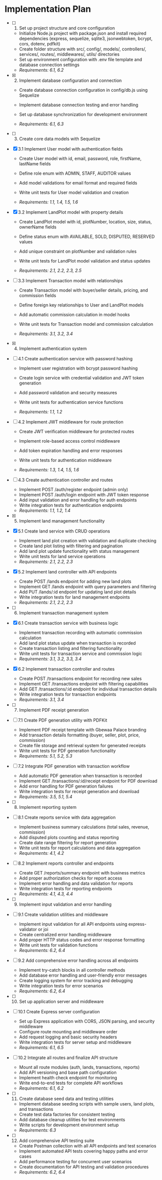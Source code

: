 # Implementation Plan

- [ ] 1. Set up project structure and core configuration
  - Initialize Node.js project with package.json and install required dependencies (express, sequelize, sqlite3, jsonwebtoken, bcrypt, cors, dotenv, pdfkit)
  - Create folder structure with src/, config/, models/, controllers/, services/, routes/, middlewares/, utils/ directories
  - Set up environment configuration with .env file template and database connection settings
  - _Requirements: 6.1, 6.2_

- [x] 2. Implement database configuration and connection



  - Create database connection configuration in config/db.js using Sequelize
  - Implement database connection testing and error handling
  - Set up database synchronization for development environment


  - _Requirements: 6.1, 6.3_



- [ ] 3. Create core data models with Sequelize
- [x] 3.1 Implement User model with authentication fields



  - Create User model with id, email, password, role, firstName, lastName fields
  - Define role enum with ADMIN, STAFF, AUDITOR values


  - Add model validations for email format and required fields
  - Write unit tests for User model validation and creation
  - _Requirements: 1.1, 1.4, 1.5, 1.6_

- [x] 3.2 Implement LandPlot model with property details


  - Create LandPlot model with id, plotNumber, location, size, status, ownerName fields
  - Define status enum with AVAILABLE, SOLD, DISPUTED, RESERVED values
  - Add unique constraint on plotNumber and validation rules


  - Write unit tests for LandPlot model validation and status updates


  - _Requirements: 2.1, 2.2, 2.3, 2.5_

- [ ] 3.3 Implement Transaction model with relationships
  - Create Transaction model with buyer/seller details, pricing, and commission fields
  - Define foreign key relationships to User and LandPlot models


  - Add automatic commission calculation in model hooks
  - Write unit tests for Transaction model and commission calculation
  - _Requirements: 3.1, 3.2, 3.4_

- [x] 4. Implement authentication system


- [ ] 4.1 Create authentication service with password hashing
  - Implement user registration with bcrypt password hashing
  - Create login service with credential validation and JWT token generation
  - Add password validation and security measures


  - Write unit tests for authentication service functions
  - _Requirements: 1.1, 1.2_

- [ ] 4.2 Implement JWT middleware for route protection
  - Create JWT verification middleware for protected routes


  - Implement role-based access control middleware
  - Add token expiration handling and error responses
  - Write unit tests for authentication middleware
  - _Requirements: 1.3, 1.4, 1.5, 1.6_

- [ ] 4.3 Create authentication controller and routes
  - Implement POST /auth/register endpoint (admin only)
  - Implement POST /auth/login endpoint with JWT token response
  - Add input validation and error handling for auth endpoints
  - Write integration tests for authentication endpoints
  - _Requirements: 1.1, 1.2, 1.4_

- [x] 5. Implement land management functionality


- [x] 5.1 Create land service with CRUD operations

  - Implement land plot creation with validation and duplicate checking
  - Create land plot listing with filtering and pagination
  - Add land plot update functionality with status management
  - Write unit tests for land service operations
  - _Requirements: 2.1, 2.2, 2.3_

- [x] 5.2 Implement land controller with API endpoints

  - Create POST /lands endpoint for adding new land plots
  - Implement GET /lands endpoint with query parameters and filtering
  - Add PUT /lands/:id endpoint for updating land plot details
  - Write integration tests for land management endpoints
  - _Requirements: 2.1, 2.2, 2.3_

- [ ] 6. Implement transaction management system
- [x] 6.1 Create transaction service with business logic



  - Implement transaction recording with automatic commission calculation
  - Add land plot status update when transaction is recorded
  - Create transaction listing and filtering functionality
  - Write unit tests for transaction service and commission logic
  - _Requirements: 3.1, 3.2, 3.3, 3.4_



- [x] 6.2 Implement transaction controller and routes





  - Create POST /transactions endpoint for recording new sales
  - Implement GET /transactions endpoint with filtering capabilities
  - Add GET /transactions/:id endpoint for individual transaction details
  - Write integration tests for transaction endpoints
  - _Requirements: 3.1, 3.4_

- [ ] 7. Implement PDF receipt generation
- [ ] 7.1 Create PDF generation utility with PDFKit
  - Implement PDF receipt template with Gbewaa Palace branding
  - Add transaction details formatting (buyer, seller, plot, price, commission)
  - Create file storage and retrieval system for generated receipts
  - Write unit tests for PDF generation functionality
  - _Requirements: 5.1, 5.2, 5.3_

- [ ] 7.2 Integrate PDF generation with transaction workflow
  - Add automatic PDF generation when transaction is recorded
  - Implement GET /transactions/:id/receipt endpoint for PDF download
  - Add error handling for PDF generation failures
  - Write integration tests for receipt generation and download
  - _Requirements: 3.5, 5.1, 5.4_

- [ ] 8. Implement reporting system
- [ ] 8.1 Create reports service with data aggregation
  - Implement business summary calculations (total sales, revenue, commission)
  - Add disputed plots counting and status reporting
  - Create date range filtering for report generation
  - Write unit tests for report calculations and data aggregation
  - _Requirements: 4.1, 4.2_

- [ ] 8.2 Implement reports controller and endpoints
  - Create GET /reports/summary endpoint with business metrics
  - Add proper authorization checks for report access
  - Implement error handling and data validation for reports
  - Write integration tests for reporting endpoints
  - _Requirements: 4.1, 4.3, 4.4_

- [ ] 9. Implement input validation and error handling
- [ ] 9.1 Create validation utilities and middleware
  - Implement input validation for all API endpoints using express-validator or joi
  - Create centralized error handling middleware
  - Add proper HTTP status codes and error response formatting
  - Write unit tests for validation functions
  - _Requirements: 6.2, 6.4_

- [ ] 9.2 Add comprehensive error handling across all endpoints
  - Implement try-catch blocks in all controller methods
  - Add database error handling and user-friendly error messages
  - Create logging system for error tracking and debugging
  - Write integration tests for error scenarios
  - _Requirements: 6.2, 6.4_

- [ ] 10. Set up application server and middleware
- [ ] 10.1 Create Express server configuration
  - Set up Express application with CORS, JSON parsing, and security middleware
  - Configure route mounting and middleware order
  - Add request logging and basic security headers
  - Write integration tests for server setup and middleware
  - _Requirements: 6.1, 6.5_

- [ ] 10.2 Integrate all routes and finalize API structure
  - Mount all route modules (auth, lands, transactions, reports)
  - Add API versioning and base path configuration
  - Implement health check endpoint for monitoring
  - Write end-to-end tests for complete API workflows
  - _Requirements: 6.1, 6.2_

- [ ] 11. Create database seed data and testing utilities
  - Implement database seeding scripts with sample users, land plots, and transactions
  - Create test data factories for consistent testing
  - Add database cleanup utilities for test environments
  - Write scripts for development environment setup
  - _Requirements: 6.3_

- [ ] 12. Add comprehensive API testing suite
  - Create Postman collection with all API endpoints and test scenarios
  - Implement automated API tests covering happy paths and error cases
  - Add performance testing for concurrent user scenarios
  - Create documentation for API testing and validation procedures
  - _Requirements: 6.2, 6.4_